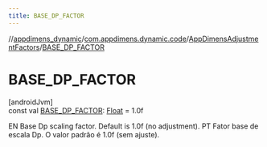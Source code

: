 ```yaml
---
title: BASE_DP_FACTOR
---
```

//[appdimens_dynamic](../../../index.html)/[com.appdimens.dynamic.code](../index.html)/[AppDimensAdjustmentFactors](index.html)/[BASE_DP_FACTOR](-b-a-s-e_-d-p_-f-a-c-t-o-r.html)



# BASE_DP_FACTOR



[androidJvm]\
const val [BASE_DP_FACTOR](-b-a-s-e_-d-p_-f-a-c-t-o-r.html): [Float](https://kotlinlang.org/api/core/kotlin-stdlib/kotlin/-float/index.html) = 1.0f



EN Base Dp scaling factor. Default is 1.0f (no adjustment). PT Fator base de escala Dp. O valor padrão é 1.0f (sem ajuste).



